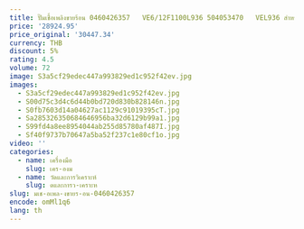 ```yaml
---
title: ปั๊มเชื้อเพลิงขายร้อน 0460426357   VE6/12F1100L936 504053470   VEL936 สําหรับรถแทรกเตอร์ Hao-land ใหม่ TS115A
price: '28924.95'
price_original: '30447.34'
currency: THB
discount: 5%
rating: 4.5
volume: 72
image: S3a5cf29edec447a993829ed1c952f42ev.jpg
images:
  - S3a5cf29edec447a993829ed1c952f42ev.jpg
  - S00d75c3d4c6d44b0bd720d830b828146n.jpg
  - S0fb7603d14a04627ac1129c91019395cT.jpg
  - Sa285326350684646956ba32d6129b99a1.jpg
  - S99fd4a8ee8954044ab255d85780af487I.jpg
  - Sf40f9737b70647a5ba52f237c1e80cf1o.jpg
video: ''
categories:
  - name: เครื่องมือ
    slug: เคร-องม
  - name: วัดและการวิเคราะห์
    slug: ดและการว-เคราะห
slug: มเช-อเพล-งขายร-อน-0460426357
encode: omMl1q6
lang: th
---
```

  